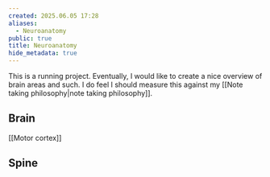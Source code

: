 ```yaml
---
created: 2025.06.05 17:28
aliases:
  - Neuroanatomy
public: true
title: Neuroanatomy
hide_metadata: true
---
```

This is a running project. Eventually, I would like to create a nice overview of brain areas and such. I do feel I should measure this against my [[Note taking philosophy|note taking philosophy]].
## Brain

[[Motor cortex]]

## Spine

